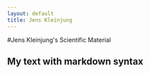 ```yaml
---
layout: default
title: Jens Kleinjung 
---
```

#Jens Kleinjung's Scientific Material

## My text with **markdown** syntax

